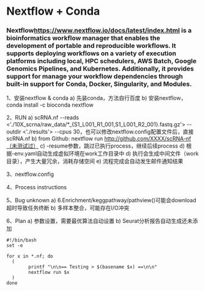 # Nextflow + Conda  
  
###    Nextflow<https://www.nextflow.io/docs/latest/index.html> is a bioinformatics workflow manager that enables the development of portable and reproducible workflows. It supports deploying workflows on a variety of execution platforms including local, HPC schedulers, AWS Batch, Google Genomics Pipelines, and Kubernetes. Additionally, it provides support for manage your workflow dependencies through built-in support for Conda, Docker, Singularity, and Modules.


1、安装nextflow & conda
a) 先装conda，方法自行百度
b) 安装nextflow，conda install -c bioconda nextflow

2、RUN
a) scRNA.nf --reads <'./10X_scrna/raw_data/*_{S1_L001_R1_001,S1_L001_R2_001}.fastq.gz'> --outdir <'./results'> --cpus 30，也可以修改nextflow.config配置文件后，直接scRNA.nf
b) from Github: nextflow run http://github.com/XXXX/scRNA-nf（未测试过）
c) -resume参数，跳过已执行process，继续后续process
d) 根据-env.yaml自动生成虚拟环境在work工作目录中
d) 执行会生成中间文件（work目录），产生大量冗余，消耗存储空间
e) 流程完成会自动发生邮件通知结果


3、nextflow.config

4、Process instructions

5、Bug unknown
a) 6.Enrichment/keggpathway/pathview()可能会download超时导致任务终断
b) 多样本整合，可能存在I/O冲突

6、Plan
a) 参数设置，需要最优算法自动设置
b) Seurat分析报告自动生成还未添加

```
#!/bin/bash 
set -e 

for x in *.nf; do 
  (
        printf "\n\n== Testing > $(basename $x) ==\n\n"  
        nextflow run $x 
  )
done
```

